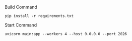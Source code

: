 Build Command

```shell
pip install -r requirements.txt
```

Start Command

```shell
uvicorn main:app --workers 4 --host 0.0.0.0 --port 2026
```